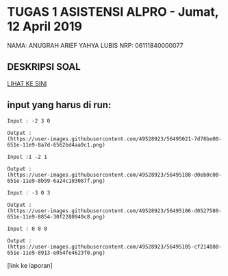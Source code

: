 # TUGAS 1 ASISTENSI ALPRO - Jumat, 12 April 2019
NAMA: ANUGRAH ARIEF YAHYA LUBIS
NRP: 06111840000077

## DESKRIPSI SOAL
[LIHAT KE SINI](https://github.com/asistensi-matematika/tugas1/blob/master/readme.ipynb)


## input yang harus di run:
~~~~
Input : -2 3 0

Output :
(https://user-images.githubusercontent.com/49528923/56495021-7d78be00-651e-11e9-8a7d-6562bd4aa9c1.png)
~~~~
~~~~
Input :1 -2 1

Output :
(https://user-images.githubusercontent.com/49528923/56495108-d0eb0c00-651e-11e9-8b59-6a24c103087f.png)
~~~~
~~~~
Input : -3 0 3

Output :
(https://user-images.githubusercontent.com/49528923/56495106-d0527580-651e-11e9-8854-30f2280949c8.png)
~~~~
~~~~
Input : 0 0 0

Output :
(https://user-images.githubusercontent.com/49528923/56495105-cf214880-651e-11e9-8913-e054fe4623f0.png)
~~~~

[link ke laporan]
